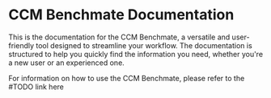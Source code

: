 # CCM Benchmate Documentation

This is the documentation for the CCM Benchmate, a versatile and user-friendly tool designed to streamline your workflow. 
The documentation is structured to help you quickly find the information you need, whether you're a new user or an experienced one.

For information on how to use the CCM Benchmate, please refer to the #TODO link here

